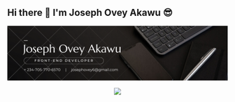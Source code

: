 ## Hi there 👋 I'm Joseph Ovey Akawu 😎
<img src="banner.png">

<p align="center">
  <a href="https://skillicons.dev">
    <img src="https://skillicons.dev/icons?i=html,css,js,bootstrap,git,react,vscode,wordpress,mysql,sqlite,postgres" />
  </a>
</p>
<!--
**joeyovey/joeyovey** is a ✨ _special_ ✨ repository because its `README.md` (this file) appears on your GitHub profile.

Here are some ideas to get you started:

- 🔭 I’m currently working on ...
- 🌱 I’m currently learning ...
- 👯 I’m looking to collaborate on ...
- 🤔 I’m looking for help with ...
- 💬 Ask me about ...
- 📫 How to reach me: ...
- 😄 Pronouns: ...
- ⚡ Fun fact: ...
-->
